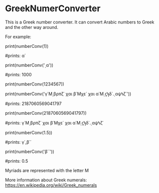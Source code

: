 # GreekNumerConverter


This is a Greek number converter. It can convert Arabic numbers to Greek and the other way around.

For example:

print(numberConv(1))  

#prints: α΄

print(numberConv('͵α'))  

#prints: 1000

print(numberConv(1234567))

print(numberConv('γ΄Μ͵βρπζ΄ χαι β΄Μχε΄ χαι α΄Μ͵ϛϡδ΄.͵αψϞζ΄'))      

#prints: 2187060569041797

print(numberConv(2187060569041797))   

#prints: γ΄Μ͵βρπζ΄ χαι β΄Μχε΄ χαι α΄Μ͵ϛϡδ΄.͵αψϞζ΄

print(numberConv(1.5))

#prints: γ΄,β΄΄

print(numberConv('β΄΄'))

#prints: 0.5

Myriads are represented with the letter M

More information about Greek numerals: https://en.wikipedia.org/wiki/Greek_numerals 

